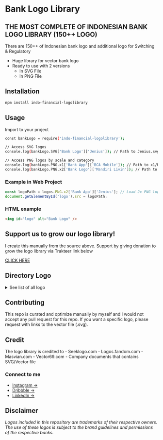 # Bank Logo Library

## **THE MOST COMPLETE OF INDONESIAN BANK LOGO LIBRARY (150++ LOGO)**

There are 150++ of Indonesian bank logo and additional logo for Switching & Regulatory

- Huge library for vector bank logo
- Ready to use with 2 versions
    - In SVG File
    - In PNG File

## Installation
```bash
npm install indo-financial-logolibrary
```

## Usage
Import to your project
```bash
const bankLogo = require('indo-financial-logolibrary');

// Access SVG logos
console.log(bankLogo.SVG['Bank Logo']['Jenius']); // Path to Jenius.svg

// Access PNG logos by scale and category
console.log(bankLogo.PNG.x1['Bank App']['BCA Mobile']); // Path to x1/BCA Mobile.png
console.log(bankLogo.PNG.x2['Bank Logo']['Mandiri Livin']); // Path to x2/Mandiri Livin.png
```

### Example in Web Project
```javascript
const logoPath = logos.PNG.x2['Bank App']['Jenius']; // Load 2x PNG logo for Jenius
document.getElementById('logo').src = logoPath;
```

### HTML example
```html
<img id="logo" alt="Bank Logo" />
```
## Support us to grow our logo library!
I create this manually from the source above. Support by giving donation to grow the logo library via Trakteer link below

[CLICK HERE](https://teer.id/hafidznoor)

## Directory Logo

<details>
    <summary>See list of all logo</summary>
    1. Bank Logo
        - Aladin
        - Allo
        - Amar Bank
        - ANZ
        - Bangkok Bank
        - Bank Artha Graha Internasional
        - Bank Bengkulu
        - Bank BJB Syariah
        - Bank BPD Aceh
        - Bank BPD Bali
        - Bank BPD Banten
        - Bank BPD DIY
        - Bank BPD Jambi
        - Bank BPD Jateng
        - Bank BPD Jatim
        - Bank BPD Kalbar (Alt)
        - Bank BPD Kalbar
        - Bank BPD Kalimantan Timur
        - Bank BPD Kalsel
        - Bank BPD Kalteng
        - Bank BPD Lampung
        - Bank BPD Maluku Malut
        - Bank BPD NTB Syariah (Alt)
        - Bank BPD NTB Syariah
        - Bank BPD NTT
        - Bank BPD Papua
        - Bank BPD Riau Kepri Syariah
        - Bank BPD Riau Kepri
        - Bank BPD Sulselbar
        - Bank BPD Sulteng
        - Bank BPD Sultra
        - Bank BPD Sulutgo
        - Bank BPD Sumsel Babel (Alt-1)
        - Bank BPD Sumsel Babel (Alt-2)
        - Bank BPD Sumsel Babel
        - Bank BPD Sumut
        - Bank Bumi Artha
        - Bank Capital (Alt)
        - Bank Capital
        - Bank DKI
        - Bank Ganesha
        - Bank INA
        - Bank Index Selindo (Alt)
        - Bank Index Selindo
        - Bank Jasa Jakarta
        - Bank Lampung
        - Bank Mas
        - Bank Maspion (Alt)
        - Bank Maspion
        - Bank Mayapada (Alt)
        - Bank Mayapada
        - Bank Mayora
        - Bank Mestika Dharma
        - Bank Nagari
        - Bank of America
        - Bank of China
        - Bank of India Indonesia
        - Bank of India
        - Bank Raya
        - Bank Resona Perdania (Alt)
        - Bank Resona Perdania
        - Bank Sahabat Sampoerna
        - Bank Victoria Syariah
        - Bank Victoria
        - Bank Woori Saudara
        - BCA Digital
        - BCA Syariah
        - BCA
        - BJB
        - Blu BCA
        - BNC
        - BNI
        - BNP Paribas
        - BRI (Alt)
        - BRI (Vertical)
        - BRI
        - BSI
        - BTN (Alt)
        - BTN (New)
        - BTN Syariah
        - BTN
        - BTPN Syariah
        - BTPN
        - CCB Indonesia-1
        - CCB Indonesia
        - CIMB Niaga Syariah
        - CIMB Niaga
        - Citibank (Alt)
        - Citibank
        - Commonwealth
        - Credit Suisse
        - CTBC Bank
        - Danamon (MUFG)
        - Danamon Syariah
        - Danamon
        - DBS
        - Deutsche Bank
        - hibank
        - HSBC
        - IBK Bank
        - ICBC (Alt)
        - ICBC
        - ING Bank
        - J Trust Bank
        - Jago
        - Jenius
        - JP Morgan Chase
        - KB Bukopin (Alt)
        - KB Bukopin Syariah
        - KB Bukopin
        - KEB Hana Bank (Alt)
        - KEB Hana Bank
        - Krom
        - LINE Bank (Alt)
        - LINE Bank
        - Mandiri Taspen
        - Mandiri
        - Maybank
        - Mega Syariah
        - Mega
        - Mizuho Bank
        - MNC Bank
        - MNC
        - Motion Banking (Alt)
        - Motion Banking
        - Mualamat
        - MUFG (Alt)
        - MUFG
        - NOBU
        - OCBC NISP
        - OK Bank
        - Panin Dubai Syariah
        - PaninBank
        - Permata Bank (Alt)
        - Permata
        - PRIMA Bank
        - QNB
        - SBI Indonesia
        - SeaBank
        - Shinhan Bank (Alt)
        - Shinhan Bank
        - Sinarmas Syariah
        - Sinarmas
        - Standard Chartered
        - Superbank (Alt)
        - Superbank
        - UOB
        - Welab Bank
    2. Bank App
        - BCA Mobile
        - BNI Mobile Banking
        - BRImo
        - BSI Mobile
        - Jago
        - JakOne Mobile
        - Jenius
        - Mandiri Livin
        - Neobank
        - OCTO Clicks
        - UOB TMRW
    3. Remittance Service
        - MoneyGram
        - Payoneer
        - PayPal
        - Skrill
        - Transfez
        - Western Union
        - Wise
    4. Switching
        - ALTO
        - ATM Bersama
        - BCA ATM
        - BCA Debit
        - BI-FAST
        - Jalin
        - Link (New Alt)
        - Link (New)
        - Link (Old)
        - Link
        - MEPS
        - PRIMA Debit
        - PRIMA
    5. Indonesian Regulator & Financial Institution
        - AFPI
        - ASPI
        - Bank Indonesia
        - BAPPEBTI
        - BPD
        - Ekonomi Syariah (Alt)
        - Ekonomi Syariah
        - Inklusi Keuangan
        - KOMINFO
        - LPS
        - OJK
        - Perbankan Syariah (IB)
        - World Bank (Alt)
        - World Bank
</details>

## Contributing
This repo is curated and optimize manually by myself and I would not accept any pull request for this repo. If you want a specific logo, please request with links to the vector file (.svg).

## Credit
The logo library is credited to 
    - Seeklogo.com
    - Logos.fandom.com
    - Masvian.com
    - Vector69.com
    - Company documents that contains SVG/Vector file

### **Connect to me**
- [Instagram →](https://www.instagram.com/hafidznoor/)
- [Dribbble →](https://dribbble.com/hafidznoor)
- [LinkedIn →](https://id.linkedin.com/in/hafidznoor)

## Disclaimer
*Logos included in this repository are trademarks of their respective owners. The use of these logos is subject to the brand guidelines and permissions of the respective banks.*
